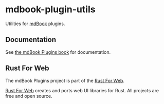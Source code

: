 # mdbook-plugin-utils

Utilities for [mdBook](https://rust-lang.github.io/mdBook/) plugins.

## Documentation

See [the mdBook Plugins book](https://mdbook-plugins.rustforweb.org/) for documentation.

## Rust For Web

The mdBook Plugins project is part of the [Rust For Web](https://github.com/RustForWeb).

[Rust For Web](https://github.com/RustForWeb) creates and ports web UI libraries for Rust. All projects are free and open source.
